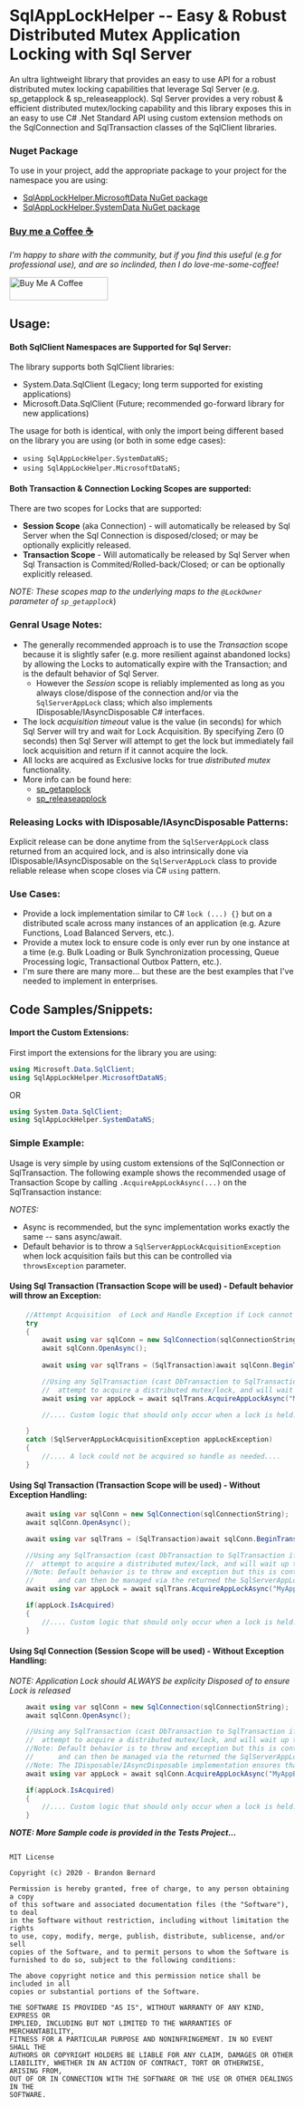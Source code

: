 # SqlAppLockHelper -- Easy & Robust Distributed Mutex Application Locking with Sql Server
An ultra lightweight library that provides an easy to use API for a robust distributed mutex locking capabilities that leverage 
Sql Server (e.g. sp_getapplock & sp_releaseapplock). Sql Server provides a very robust & efficient distributed mutex/locking
capability and this library exposes this in an easy to use C# .Net Standard API using custom extension methods
on the SqlConnection and SqlTransaction classes of the SqlClient libraries.

### Nuget Package
To use in your project, add the appropriate package to your project for the namespace you are using:
-  [SqlAppLockHelper.MicrosoftData NuGet package](https://www.nuget.org/packages/SqlAppLockHelper.MicrosoftData/)
-  [SqlAppLockHelper.SystemData NuGet package](https://www.nuget.org/packages/SqlAppLockHelper.SystemData/)

### [Buy me a Coffee ☕](https://www.buymeacoffee.com/cajuncoding)
*I'm happy to share with the community, but if you find this useful (e.g for professional use), and are so inclinded,
then I do love-me-some-coffee!*

<a href="https://www.buymeacoffee.com/cajuncoding" target="_blank">
<img src="https://cdn.buymeacoffee.com/buttons/default-orange.png" alt="Buy Me A Coffee" height="41" width="174">
</a> 

## Usage:
#### Both SqlClient Namespaces are Supported for Sql Server:
The library supports both SqlClient libraries:
 - System.Data.SqlClient (Legacy; long term supported for existing applications)
 - Microsoft.Data.SqlClient (Future; recommended go-forward library for new applications)

The usage for both is identical, with only the import being different based on the library you are using (or both in some edge cases):
 - `using SqlAppLockHelper.SystemDataNS;`
 - `using SqlAppLockHelper.MicrosoftDataNS;`

#### Both Transaction & Connection Locking Scopes are supported:
There are two scopes for Locks that are supported:
 - **Session Scope** (aka Connection) - will automatically be released by Sql Server when the Sql Connection is disposed/closed; or may be optionally explicitly released.
 - **Transaction Scope** - Will automatically be released by Sql Server when Sql Transaction is Commited/Rolled-back/Closed; or can be optionally explicitly released.

_NOTE: These scopes map to the underlying maps to the `@LockOwner` parameter of `sp_getapplock`_)

### Genral Usage Notes: 
 - The generally recommended approach is to use the *Transaction* scope because it is slightly safer (e.g. more resilient against
abandoned locks) by allowing the Locks to automatically expire with the Transaction; and is the default behavior of Sql Server.
   - However the *Session* scope is reliably implemented as long as you always close/dispose of the connection and/or via the `SqlServerAppLock` class; which also implements IDisposable/IAsyncDisposable C# interfaces.
 - The lock _acquisition timeout_ value is the value (in seconds) for which Sql Server will try and wait for Lock Acquisition. By specifying Zero
(0 seconds) then Sql Server will attempt to get the lock but immediately fail lock acquisition and return if it cannot
acquire the lock.
 - All locks are acquired as Exclusive locks for true _distributed mutex_ functionality.
 - More info can be found here: 
   - [sp_getapplock](https://docs.microsoft.com/en-us/sql/relational-databases/system-stored-procedures/sp-getapplock-transact-sql?view=sql-server-ver15)
   - [sp_releaseapplock](https://docs.microsoft.com/en-us/sql/relational-databases/system-stored-procedures/sp-releaseapplock-transact-sql?view=sql-server-ver15) 

### Releasing Locks with IDisposable/IAsyncDisposable Patterns:
Explicit release can be done anytime from the `SqlServerAppLock` class returned from an acquired lock, and is also intrinsically done via IDisposable/IAsyncDisposable on the `SqlServerAppLock` class to provide reliable release when scope closes via C# `using` pattern.

### Use Cases:
 - Provide a lock implementation similar to C# `lock (...) {}` but on a distributed scale across many instances of an 
application (e.g. Azure Functions, Load Balanced Servers, etc.).
 - Provide a mutex lock to ensure code is only ever run by one instance at a time (e.g. Bulk Loading or Bulk Synchronization processing, 
Queue Processing logic, Transactional Outbox Pattern, etc.).
- I'm sure there are many more... but these are the best examples that I've needed to implement in enterprises.

## Code Samples/Snippets:

#### Import the Custom Extensions:
First import the extensions for the library you are using:
```csharp
using Microsoft.Data.SqlClient;
using SqlAppLockHelper.MicrosoftDataNS;
```
OR
```csharp
using System.Data.SqlClient;
using SqlAppLockHelper.SystemDataNS;
```

### Simple Example:
Usage is very simple by using custom extensions of the SqlConnection or SqlTransaction. The following example shows
the recommended usage of Transaction Scope by calling `.AcquireAppLockAsync(...)` on the SqlTransaction instance:

*NOTES:* 
 - Async is recommended, but the sync implementation works exactly the same -- sans async/await.
 - Default behavior is to throw a `SqlServerAppLockAcquisitionException` when lock acquisition fails but this can be controlled via `throwsException` parameter.

#### Using Sql Transaction (Transaction Scope will be used) - Default behavior will throw an Exception:
```csharp
    //Attempt Acquisition  of Lock and Handle Exception if Lock cannot be acquired...
    try
    {
        await using var sqlConn = new SqlConnection(sqlConnectionString);
        await sqlConn.OpenAsync();
        
        await using var sqlTrans = (SqlTransaction)await sqlConn.BeginTransactionAsync();

        //Using any SqlTransaction (cast DbTransaction to SqlTransaction if needed), this will 
        //	attempt to acquire a distributed mutex/lock, and will wait up to 5 seconds before timing out.
        await using var appLock = await sqlTrans.AcquireAppLockAsync("MyAppBulkLoadingDistributedLock", 5);

        //.... Custom logic that should only occur when a lock is held....

    }
    catch (SqlServerAppLockAcquisitionException appLockException)
    {
        //.... A lock could not be acquired so handle as needed....
    }
```

#### Using Sql Transaction (Transaction Scope will be used) - Without Exception Handling:
```csharp
    await using var sqlConn = new SqlConnection(sqlConnectionString);
    await sqlConn.OpenAsync();

    await using var sqlTrans = (SqlTransaction)await sqlConn.BeginTransactionAsync();

    //Using any SqlTransaction (cast DbTransaction to SqlTransaction if needed), this will 
    //	attempt to acquire a distributed mutex/lock, and will wait up to 5 seconds before timing out.
    //Note: Default behavior is to throw and exception but this is controlled via throwsException param
    //		and can then be managed via the returned the SqlServerAppLock result.
    await using var appLock = await sqlTrans.AcquireAppLockAsync("MyAppBulkLoadingDistributedLock", 5, false);

    if(appLock.IsAcquired)
    {
        //.... Custom logic that should only occur when a lock is held....
    }

```
#### Using Sql Connection (Session Scope will be used) - Without Exception Handling:
_*NOTE: *Application Lock should ALWAYS be explicity Disposed of to ensure Lock is released**_
```csharp
    await using var sqlConn = new SqlConnection(sqlConnectionString);
    await sqlConn.OpenAsync();

    //Using any SqlTransaction (cast DbTransaction to SqlTransaction if needed), this will 
    //	attempt to acquire a distributed mutex/lock, and will wait up to 5 seconds before timing out.
    //Note: Default behavior is to throw and exception but this is controlled via throwsException param
    //		and can then be managed via the returned the SqlServerAppLock result.
    //Note: The IDisposable/IAsyncDisposable implementation ensures that the Lock is released!
    await using var appLock = await sqlConn.AcquireAppLockAsync("MyAppBulkLoadingDistributedLock", 5, false);

    if(appLock.IsAcquired)
    {
        //.... Custom logic that should only occur when a lock is held....
    }

```

_**NOTE: More Sample code is provided in the Tests Project...**_


```
  
MIT License

Copyright (c) 2020 - Brandon Bernard

Permission is hereby granted, free of charge, to any person obtaining a copy
of this software and associated documentation files (the "Software"), to deal
in the Software without restriction, including without limitation the rights
to use, copy, modify, merge, publish, distribute, sublicense, and/or sell
copies of the Software, and to permit persons to whom the Software is
furnished to do so, subject to the following conditions:

The above copyright notice and this permission notice shall be included in all
copies or substantial portions of the Software.

THE SOFTWARE IS PROVIDED "AS IS", WITHOUT WARRANTY OF ANY KIND, EXPRESS OR
IMPLIED, INCLUDING BUT NOT LIMITED TO THE WARRANTIES OF MERCHANTABILITY,
FITNESS FOR A PARTICULAR PURPOSE AND NONINFRINGEMENT. IN NO EVENT SHALL THE
AUTHORS OR COPYRIGHT HOLDERS BE LIABLE FOR ANY CLAIM, DAMAGES OR OTHER
LIABILITY, WHETHER IN AN ACTION OF CONTRACT, TORT OR OTHERWISE, ARISING FROM,
OUT OF OR IN CONNECTION WITH THE SOFTWARE OR THE USE OR OTHER DEALINGS IN THE
SOFTWARE.

```

